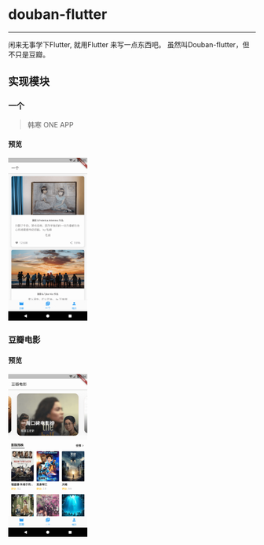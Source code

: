 # douban-flutter
---
闲来无事学下Flutter, 就用Flutter 来写一点东西吧。
虽然叫Douban-flutter，但不只是豆瓣。

## 实现模块

### 一个

> 韩寒 ONE APP

####  预览
<div>
  <img width="32%" src="./assets/screenshot/one_index.png"/>
</div>

### 豆瓣电影

####  预览

<div>
  <img width="32%" src="./assets/screenshot/douban_index.png"/>
</div>

